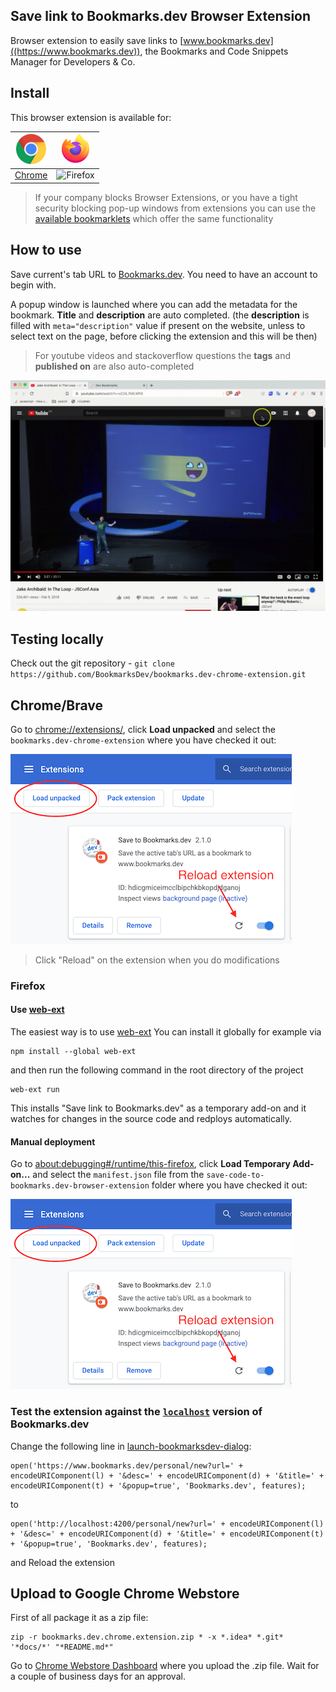 Save link to Bookmarks.dev Browser Extension
---
Browser extension to easily save links to [www.bookmarks.dev]((https://www.bookmarks.dev)),
 the Bookmarks and Code Snippets Manager for Developers & Co.
 
## Install
This browser extension is available for:

| ![Chrome](docs/img/logo/chrome-48.png) | ![Firefox](docs/img/logo/fx-48.png) |
|:---:|:---:|
| [Chrome](https://chrome.google.com/webstore/detail/save-to-bookmarksdev/diofdblfhjbpgackifolmboaiccmebjb) | ![Firefox](TODO-add-link-to-firefox-store) |

> If your company blocks Browser Extensions, or you have a tight security blocking pop-up windows from extensions 
> you can use the [available bookmarklets](https://www.bookmarks.dev/howto/bookmarklets) which offer the same functionality 

## How to use  

Save current's tab URL to [Bookmarks.dev](https://www.bookmarks.dev). You need to have an account to begin with.

A popup window is launched where you can add the metadata for the bookmark. **Title** and **description** are auto completed.
 (the **description** is filled with `meta="description"` value if present on the website, unless to select text on the page,
  before clicking the extension and this will be then)

> For youtube videos and stackoverflow questions the **tags** and **published on** are also auto-completed

 ![Chrome extension screenshot](docs/img/howto-save-bookmark-with-extension.gif)

## Testing locally
Check out the git repository - `git clone https://github.com/BookmarksDev/bookmarks.dev-chrome-extension.git`

## Chrome/Brave
Go to [chrome://extensions/](chrome://extensions/), click **Load unpacked** and select the `bookmarks.dev-chrome-extension`
where you have checked it out:

![Install locally](docs/img/install-locally-and-reload-extension.png)

> Click "Reload" on the extension when you do modifications 

### Firefox

#### Use [web-ext](https://github.com/mozilla/web-ext)
The easiest way is to use [web-ext](https://github.com/mozilla/web-ext)
 You can install it globally for example via
```
npm install --global web-ext
```
and then run the following command in the root directory of the project

```
web-ext run
```

This installs "Save link to Bookmarks.dev" as a temporary add-on and it watches for changes in the source code
and redploys automatically.

#### Manual deployment
Go to [about:debugging#/runtime/this-firefox](about:debugging#/runtime/this-firefox), click **Load Temporary Add-on...**
 and select the `manifest.json` file from the `save-code-to-bookmarks.dev-browser-extension` folder where you have checked it out:

![Install locally on Firefox](docs/img/install-locally-and-reload-extension.png)

### Test the extension against the [`localhost`](https://github.com/BookmarksDev/bookmarks.dev) version of Bookmarks.dev
Change the following line in [launch-bookmarksdev-dialog](launch-bookmarksdev-dialog.js):
```
open('https://www.bookmarks.dev/personal/new?url=' + encodeURIComponent(l) + '&desc=' + encodeURIComponent(d) + '&title=' + encodeURIComponent(t) + '&popup=true', 'Bookmarks.dev', features);
```
to
```
open('http://localhost:4200/personal/new?url=' + encodeURIComponent(l) + '&desc=' + encodeURIComponent(d) + '&title=' + encodeURIComponent(t) + '&popup=true', 'Bookmarks.dev', features);
```

and Reload the extension 

## Upload to Google Chrome Webstore

First of all package it as a zip file:
```shell
zip -r bookmarks.dev.chrome.extension.zip * -x *.idea* *.git* '*docs/*' "*README.md*"
```

Go to [Chrome Webstore Dashboard](https://chrome.google.com/webstore/developer/dashboard) where
you upload the .zip file. Wait for a couple of business days for an approval.


